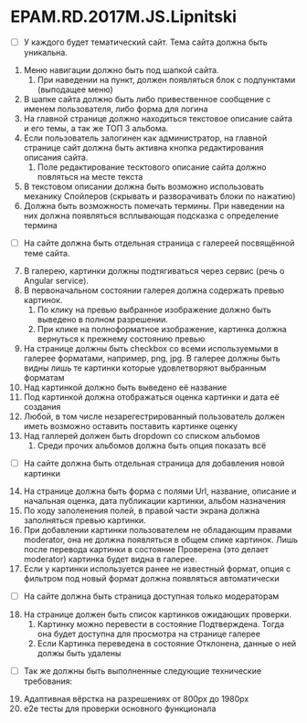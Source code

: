 # EPAM.RD.2017M.JS.Lipnitski

- [ ] У каждого будет тематический сайт. Тема сайта должна быть уникальна.
1.	Меню навигации должно быть под шапкой сайта.
    1. При наведении на пункт, должен появляться блок с подпунктами (выподащее меню)
2.	В шапке сайта должно быть либо привественное сообщение с именем пользователя, либо форма для логина
3.	На главной странице должно находиться текстовое описание сайта и его темы, а так же ТОП 3 альбома.
4.	Если пользователь залогинен как администратор, на главной странице сайт должна быть активна кнопка редактирования описания сайта.
    1.	Поле редактирование тесктового описание сайта должно повляться на месте текста
5.	В текстовом описании должна быть возможно использовать механику Спойлеров (скрывать и разворачивать блоки по нажатию)
6.	Должна быть возможность помечать термины. При наведении на них должна появляться всплывающая подсказка с определение термина
- [ ] На сайте должна быть отдельная страница с галереей посвящённой теме сайта.
7.	В галерею, картинки должны подтягиваться через сервис (речь о Angular service).
8.	В первоначальном состоянии галерея должна содержать превью картинок.
    1.	По клику на превью выбранное изображение должно быть выведено в полном разрешении.
    2.	При клике на полноформатное изображение, картинка должна вернуться к прежнему состоянию превью
9.	На странице должны быть checkbox со всеми используемыми в галерее форматами, например, png, jpg. В галерее должны быть видны лишь те картинки которые удовлетворяют выбранным форматам
10.	Над картинкой должно быть выведено её название
11.	Под картинкой должна отображаться оценка картинки и дата её создания
12.	Любой, в том числе незарегестрированный пользователь должен иметь возможно оставить поставить картинке оценку
13.	Над галлерей должен быть dropdown со списком альбомов
    1.	Среди прочих альбомов должна быть опция показать всё
- [ ] На сайте должна быть отдельная страница для добавления новой картинки
14.	На странице должна быть форма с полями Url, название, описание и начальная оценка, дата публикации картинки, альбом назначения
15.	По ходу заполенения полей, в правой части экрана должна заполняться превью картинки.
16.	При добавлении картинки пользователем не обладающим правами moderator, она не должна появляться в общем спике картинок. Лишь после перевода картинки в состояние Проверена (это делает moderator) картинка будет видна в галерее.
17.	Если у картинки используется ранее не известный формат, опция с фильтром под новый формат должна появляться автоматически
- [ ] На сайте должна быть страница доступная только модераторам
18.	На странице должен быть список картинков ожидающих проверки.
    1.	Картинку можно перевести в состояние Подтверждена. Тогда она будет доступна для просмотра на странице галерее
    2.	Если Картинка переведена в состояние Отклонена, данные о ней должы быть удалены
- [ ] Так же должны быть выполненные следующие технические требования:
19.	Адаптивная вёрстка на разрешениях от 800px до 1980px
20.	e2e тесты для проверки основного функционала
